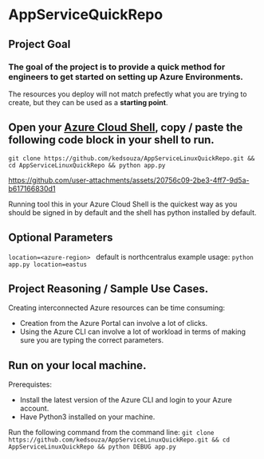 # AppServiceQuickRepo

## Project Goal
### The goal of the project is to provide a __**quick**__ method for engineers to get started on setting up Azure Environments.

The resources you deploy will not match prefectly what you are trying to create, but they can be used as a **starting point**. 


## Open your [Azure Cloud Shell](https://learn.microsoft.com/en-us/azure/cloud-shell/overview), copy / paste the following code block in your shell to run. 
```
git clone https://github.com/kedsouza/AppServiceLinuxQuickRepo.git && cd AppServiceLinuxQuickRepo && python app.py
```
https://github.com/user-attachments/assets/20756c09-2be3-4ff7-9d5a-b617166830d1

Running tool this in your Azure Cloud Shell is the quickest way as you should be signed in by default and the shell has python installed by default.

## Optional Parameters
`location=<azure-region> ` default is northcentralus
example usage: `python app.py location=eastus`

## Project Reasoning / Sample Use Cases.

Creating interconnected Azure resources can be time consuming:
- Creation from the Azure Portal can involve a lot of clicks.
- Using the Azure CLI can involve a lot of workload in terms of making sure you are typing the correct parameters.

##  Run on your local machine. 
Prerequistes:
- Install the latest version of the Azure CLI and login to your Azure account.
- Have Python3 installed on your machine.

Run the following command from the command line:
`git clone https://github.com/kedsouza/AppServiceLinuxQuickRepo.git && cd AppServiceLinuxQuickRepo && python DEBUG app.py`
